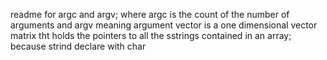 readme for argc and argv; where argc is the count of the number of arguments and argv meaning argument vector is a one dimensional vector matrix tht holds the pointers to all the sstrings contained in an array; because strind declare with char
